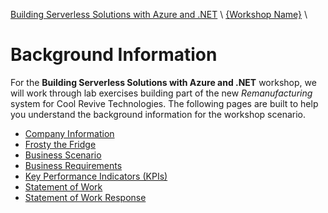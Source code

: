 [Building Serverless Solutions with Azure and .NET](https://github.com/TaleLearnCode/BuildingServerlessSolutions) \ [{Workshop Name}](..\README.md) \

# Background Information

For the **Building Serverless Solutions with Azure and .NET** workshop, we will work through lab exercises building part of the new *Remanufacturing* system for Cool Revive Technologies. The following pages are built to help you understand the background information for the workshop scenario.

-  [Company Information](company-info.md)
-  [Frosty the Fridge](frosty-the-fridge.md)
-  [Business Scenario](business-scenario.md)
-  [Business Requirements](business-requirements.md)
-  [Key Performance Indicators (KPIs)](key-performance-indicators.md)
-  [Statement of Work](statement-of-work.md)
-  [Statement of Work Response](statement-of-work-response.md)
